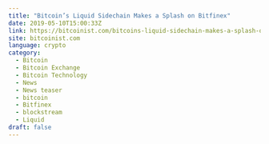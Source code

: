 ```yaml
---
title: "Bitcoin’s Liquid Sidechain Makes a Splash on Bitfinex"
date: 2019-05-10T15:00:33Z
link: https://bitcoinist.com/bitcoins-liquid-sidechain-makes-a-splash-on-bitfinex/?utm_medium=RSS&utm_source=hune
site: bitcoinist.com
language: crypto
category:
  - Bitcoin
  - Bitcoin Exchange
  - Bitcoin Technology
  - News
  - News teaser
  - bitcoin
  - Bitfinex
  - blockstream
  - Liquid
draft: false
---
```

